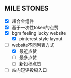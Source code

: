## MILE STONES
 
- [x] 超合金组件
- [x] 基于一次性token的点赞
- [x] bgm feeling lucky website
  - [x] pinterest style layout
- [ ] website不同列表方式
  - [x] 最近点赞
  - [ ] 最多点赞
  - [ ] 新投稿点赞 
- [ ] 站内短评投稿入口